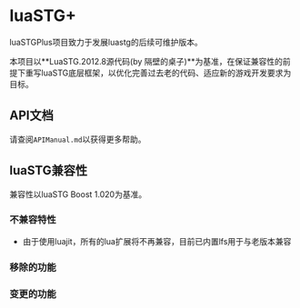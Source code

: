 # luaSTG+

luaSTGPlus项目致力于发展luastg的后续可维护版本。

本项目以**LuaSTG.2012.8源代码(by 隔壁的桌子)**为基准，在保证兼容性的前提下重写luaSTG底层框架，以优化完善过去老的代码、适应新的游戏开发要求为目标。

## API文档

请查阅`APIManual.md`以获得更多帮助。

## luaSTG兼容性

兼容性以luaSTG Boost 1.020为基准。

### 不兼容特性

- 由于使用luajit，所有的lua扩展将不再兼容，目前已内置lfs用于与老版本兼容

### 移除的功能

### 变更的功能

